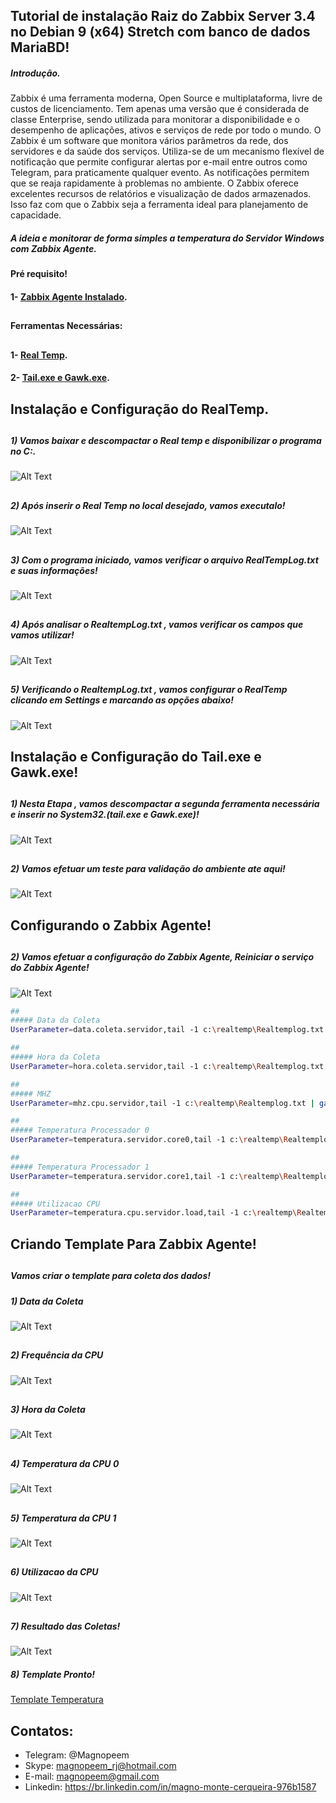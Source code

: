 


##                                      Tutorial de instalação Raiz do Zabbix Server 3.4 no Debian 9 (x64) Stretch com banco de dados MariaBD!


##### Introdução.

Zabbix é uma ferramenta moderna, Open Source e multiplataforma, livre de custos de licenciamento. Tem apenas uma versão que é considerada de classe Enterprise, sendo utilizada para monitorar a disponibilidade e o desempenho de aplicações, ativos e serviços de rede por todo o mundo.
O Zabbix é um software que monitora vários parâmetros da rede, dos servidores e da saúde dos serviços. Utiliza-se de um mecanismo flexível de notificação que permite configurar alertas por e-mail entre outros como Telegram, para praticamente qualquer evento. As notificações permitem que se reaja rapidamente à problemas no ambiente. O Zabbix oferece excelentes recursos de relatórios e visualização de dados armazenados. Isso faz com que o Zabbix seja a ferramenta ideal para planejamento de capacidade.


##### A ideia e monitorar de forma simples a temperatura do Servidor Windows com Zabbix Agente.

#### Pré requisito!

#### 1- [Zabbix Agente Instalado](https://github.com/MagnoMonteCerqueira/Zabbix/tree/master/Zabbix_3.4/Agents).

##
#### Ferramentas Necessárias:
##

#### 1- [Real Temp](https://github.com/MagnoMonteCerqueira/Zabbix/blob/master/Dicas_e_Truques/Windows/Temperatura/Arquivos/RealTemp_370.zip).

#### 2- [Tail.exe e Gawk.exe](https://github.com/MagnoMonteCerqueira/Zabbix/blob/master/Dicas_e_Truques/Windows/Temperatura/Arquivos/UnxUtils.zip).


##                                      Instalação e Configuração do RealTemp.


##
##### 1) Vamos baixar e descompactar o Real temp e disponibilizar o programa no C:\.


![Alt Text](https://github.com/MagnoMonteCerqueira/Zabbix/blob/master/Zabbix_3.4/src/img/Temperatura/realtemp.PNG)

##
##### 2) Após inserir o Real Temp no local desejado, vamos executalo!

![Alt Text](https://github.com/MagnoMonteCerqueira/Zabbix/blob/master/Zabbix_3.4/src/img/Temperatura/executar_realtemp.PNG)

##
##### 3) Com o programa iniciado, vamos verificar o arquivo RealTempLog.txt e suas informações!

![Alt Text](https://github.com/MagnoMonteCerqueira/Zabbix/blob/master/Zabbix_3.4/src/img/Temperatura/realtemplog.PNG)

##
##### 4) Após analisar o RealtempLog.txt , vamos verificar os campos que vamos utilizar!

![Alt Text](https://github.com/MagnoMonteCerqueira/Zabbix/blob/master/Zabbix_3.4/src/img/Temperatura/realtemplogcol.PNG)

##
##### 5) Verificando o RealtempLog.txt , vamos configurar o RealTemp clicando em Settings e marcando as opções abaixo!

![Alt Text](https://github.com/MagnoMonteCerqueira/Zabbix/blob/master/Zabbix_3.4/src/img/Temperatura/configuracaorealtemp.PNG)



##                                      Instalação e Configuração do Tail.exe e Gawk.exe!


##
##### 1) Nesta Etapa , vamos descompactar a segunda ferramenta necessária e inserir no System32.(tail.exe e Gawk.exe)!

![Alt Text](https://github.com/MagnoMonteCerqueira/Zabbix/blob/master/Zabbix_3.4/src/img/Temperatura/tail_gawk.PNG)

##
##### 2) Vamos efetuar um teste para validação do ambiente ate aqui!

![Alt Text](https://github.com/MagnoMonteCerqueira/Zabbix/blob/master/Zabbix_3.4/src/img/Temperatura/testes.PNG)



##                                      Configurando o Zabbix Agente!

##
##### 2) Vamos efetuar a configuração do Zabbix Agente, Reiniciar o serviço do Zabbix Agente!

![Alt Text](https://github.com/MagnoMonteCerqueira/Zabbix/blob/master/Zabbix_3.4/src/img/Temperatura/configuracaodoagentezabbix.PNG)

```sh
##
##### Data da Coleta
UserParameter=data.coleta.servidor,tail -1 c:\realtemp\Realtemplog.txt | gawk "{print $1}"

##
##### Hora da Coleta
UserParameter=hora.coleta.servidor,tail -1 c:\realtemp\Realtemplog.txt | gawk "{print $2}"

##
##### MHZ
UserParameter=mhz.cpu.servidor,tail -1 c:\realtemp\Realtemplog.txt | gawk "{print $3}"

##
##### Temperatura Processador 0
UserParameter=temperatura.servidor.core0,tail -1 c:\realtemp\Realtemplog.txt | gawk "{print $4}"

##
##### Temperatura Processador 1
UserParameter=temperatura.servidor.core1,tail -1 c:\realtemp\Realtemplog.txt | gawk "{print $5}"

##
##### Utilizacao CPU
UserParameter=temperatura.cpu.servidor.load,tail -1 c:\realtemp\Realtemplog.txt | gawk "{print $6}"
```
##

##                                      Criando Template Para Zabbix Agente!

##
##### Vamos criar o template para coleta dos dados!

##### 1) Data da Coleta

![Alt Text](https://github.com/MagnoMonteCerqueira/Zabbix/blob/master/Zabbix_3.4/src/img/Temperatura/datadacoleta.PNG)

##

##### 2) Frequência da CPU

![Alt Text](https://github.com/MagnoMonteCerqueira/Zabbix/blob/master/Zabbix_3.4/src/img/Temperatura/frequenciadacpu.PNG)

##

##### 3) Hora da Coleta

![Alt Text](https://github.com/MagnoMonteCerqueira/Zabbix/blob/master/Zabbix_3.4/src/img/Temperatura/horadacoleta.PNG)

##

##### 4) Temperatura da CPU 0

![Alt Text](https://github.com/MagnoMonteCerqueira/Zabbix/blob/master/Zabbix_3.4/src/img/Temperatura/Temperaturacpu0.PNG)

##

##### 5) Temperatura da CPU 1

![Alt Text](https://github.com/MagnoMonteCerqueira/Zabbix/blob/master/Zabbix_3.4/src/img/Temperatura/Temperaturacpu1.PNG)

##

##### 6) Utilizacao da CPU

![Alt Text](https://github.com/MagnoMonteCerqueira/Zabbix/blob/master/Zabbix_3.4/src/img/Temperatura/utilizacaocpu.PNG)

##

##### 7) Resultado das Coletas!

![Alt Text](https://github.com/MagnoMonteCerqueira/Zabbix/blob/master/Zabbix_3.4/src/img/Temperatura/Resultadocoletas.PNG)

##### 8) Template Pronto!

[Template Temperatura](https://github.com/MagnoMonteCerqueira/Zabbix/tree/master/Zabbix_3.4/Windows/Temperatura)

##

## Contatos:


* Telegram: @Magnopeem
* Skype: magnopeem_rj@hotmail.com
* E-mail: magnopeem@gmail.com
* Linkedin: https://br.linkedin.com/in/magno-monte-cerqueira-976b1587

